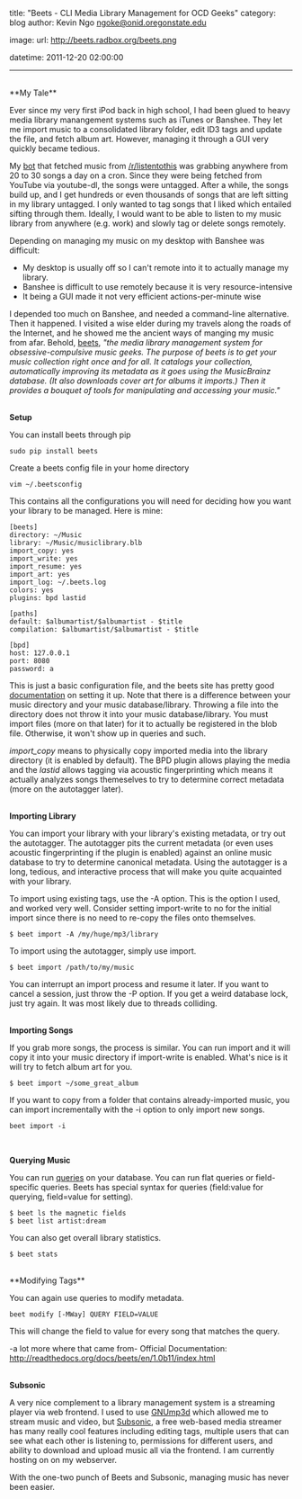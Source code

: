 title: "Beets - CLI Media Library Management for OCD Geeks"
category: blog
author: Kevin Ngo <ngoke@onid.oregonstate.edu>

image:
    url: http://beets.radbox.org/beets.png

datetime: 2011-12-20 02:00:00

---
<br/>
**My Tale**

Ever since my very first iPod back in high school, I had been glued to heavy
media library manangement systems such as iTunes or Banshee. They let me import
music to a consolidated library folder, edit ID3 tags and update the file, and
fetch album art. However, managing it through a GUI very quickly became
tedious.

My [bot](http://github.com/ngokevin/mp3-Suite) that fetched music from
[/r/listentothis](reddit.com/r/listentothis) was grabbing anywhere from 20 to
30 songs a day on a cron. Since they were being fetched from YouTube via
youtube-dl, the songs were untagged. After a while, the songs build up, and I
get hundreds or even thousands of songs that are left sitting in my library
untagged. I only wanted to tag songs that I liked which entailed sifting
through them. Ideally, I would want to be able to listen to my music
library from anywhere (e.g. work) and slowly tag or delete songs remotely.

Depending on managing my music on my desktop with Banshee was difficult:

- My desktop is usually off so I can't remote into it to actually manage my library.
- Banshee is difficult to use remotely because it is very resource-intensive
- It being a GUI made it not very efficient actions-per-minute wise

I depended too much on Banshee, and needed a command-line alternative.  Then it
happened. I visited a wise elder during my travels along the roads of the
Internet, and he showed me the ancient ways of manging my music from afar.
Behold, [beets](http://beets.radbox.org), *"the media library management system
for obsessive-compulsive music geeks.  The purpose of beets is to get your
music collection right once and for all. It catalogs your collection,
automatically improving its metadata as it goes using the MusicBrainz database.
(It also downloads cover art for albums it imports.) Then it provides a bouquet
of tools for manipulating and accessing your music."*
<br/>
<br/>

**Setup**

You can install beets through pip

    sudo pip install beets

Create a beets config file in your home directory

    vim ~/.beetsconfig

This contains all the configurations you will need for deciding how you want
your library to be managed. Here is mine:

    [beets]
    directory: ~/Music
    library: ~/Music/musiclibrary.blb
    import_copy: yes
    import_write: yes
    import_resume: yes
    import_art: yes
    import_log: ~/.beets.log
    colors: yes
    plugins: bpd lastid

    [paths]
    default: $albumartist/$albumartist - $title
    compilation: $albumartist/$albumartist - $title

    [bpd]
    host: 127.0.0.1
    port: 8080
    password: a

This is just a basic configuration file, and the beets site has pretty good
[documentation](http://readthedocs.org/docs/beets/en/1.0b11/reference/config.html)
on setting it up. Note that there is a difference between your music directory
and your music database/library. Throwing a file into the directory does not
throw it into your music database/library. You must import files (more on that
later) for it to actually be registered in the blob file. Otherwise, it won't show
up in queries and such.

*import_copy* means to physically copy imported media into the library
directory (it is enabled by default). The BPD plugin allows playing the media
and the *lastid* allows tagging via acoustic fingerprinting which means it
actually analyzes songs themeselves to try to determine correct metadata (more
on the autotagger later).
<br/>
<br/>

**Importing Library**

You can import your library with your library's existing metadata, or try out
the autotagger.  The autotagger pits the current metadata (or even uses
acoustic fingerprinting if the plugin is enabled) against an online music
database to try to determine canonical metadata. Using the autotagger is a long,
tedious, and interactive process that will make you quite acquainted with your
library.

To import using existing tags, use the -A option. This is the option I used, and
worked very well. Consider setting import-write to no for the initial import
since there is no need to re-copy the files onto themselves.

    $ beet import -A /my/huge/mp3/library

To import using the autotagger, simply use import.

    $ beet import /path/to/my/music

You can interrupt an import process and resume it later. If you want to cancel
a session, just throw the -P option. If you get a weird database lock, just try again.
It was most likely due to threads colliding.
<br/>
<br/>

**Importing Songs**

If you grab more songs, the process is similar. You can run import and it will copy
it into your music directory if import-write is enabled. What's nice is it will try
to fetch album art for you.

    $ beet import ~/some_great_album

If you want to copy from a folder that contains already-imported music, you can
import incrementally with the -i option to only import new songs.

    beet import -i
<br/>

**Querying Music**

You can run [queries](http://readthedocs.org/docs/beets/en/1.0b11/reference/query.html)
on your database. You can run flat queries or field-specific queries. Beets has special syntax
for queries (field:value for querying, field=value for setting).

    $ beet ls the magnetic fields
    $ beet list artist:dream

You can also get overall library statistics.

    $ beet stats
<br/>
**Modifying Tags**

You can again use queries to modify metadata.

    beet modify [-MWay] QUERY FIELD=VALUE

This will change the field to value for every song that matches the query.

-a lot more where that came from-
Official Documentation:
http://readthedocs.org/docs/beets/en/1.0b11/index.html
<br/>
<br/>

**Subsonic**

A very nice complement to a library management system is a streaming player via
web frontend. I used to use [GNUmp3d](http://www.gnu.org/software/gnump3d/)
which allowed me to stream music and video, but
[Subsonic](http://subsonic.org), a free web-based media streamer has many
really cool features including editing tags, multiple users that can see what
each other is listening to, permissions for different users, and ability to
download and upload music all via the frontend. I am currently hosting on on my
webserver.

With the one-two punch of Beets and Subsonic, managing music has never been easier.
